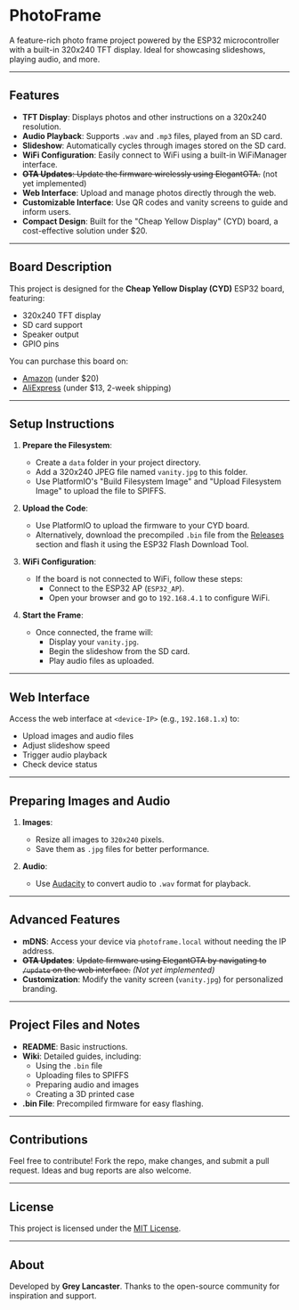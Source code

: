# PhotoFrame

A feature-rich photo frame project powered by the ESP32 microcontroller with a built-in 320x240 TFT display. Ideal for showcasing slideshows, playing audio, and more.

---

## Features

- **TFT Display**: Displays photos and other instructions on a 320x240 resolution.
- **Audio Playback**: Supports `.wav` and `.mp3` files, played from an SD card.
- **Slideshow**: Automatically cycles through images stored on the SD card.
- **WiFi Configuration**: Easily connect to WiFi using a built-in WiFiManager interface.
- ~~**OTA Updates**: Update the firmware wirelessly using ElegantOTA.~~ (not yet implemented)
- **Web Interface**: Upload and manage photos directly through the web.
- **Customizable Interface**: Use QR codes and vanity screens to guide and inform users.
- **Compact Design**: Built for the "Cheap Yellow Display" (CYD) board, a cost-effective solution under $20.

---

## Board Description

This project is designed for the **Cheap Yellow Display (CYD)** ESP32 board, featuring:
- 320x240 TFT display
- SD card support
- Speaker output
- GPIO pins

You can purchase this board on:
- [Amazon](#) (under $20)
- [AliExpress](#) (under $13, 2-week shipping)

---

## Setup Instructions

1. **Prepare the Filesystem**:
   - Create a `data` folder in your project directory.
   - Add a 320x240 JPEG file named `vanity.jpg` to this folder.
   - Use PlatformIO's "Build Filesystem Image" and "Upload Filesystem Image" to upload the file to SPIFFS.

2. **Upload the Code**:
   - Use PlatformIO to upload the firmware to your CYD board.
   - Alternatively, download the precompiled `.bin` file from the [Releases](#) section and flash it using the ESP32 Flash Download Tool.

3. **WiFi Configuration**:
   - If the board is not connected to WiFi, follow these steps:
     - Connect to the ESP32 AP (`ESP32_AP`).
     - Open your browser and go to `192.168.4.1` to configure WiFi.

4. **Start the Frame**:
   - Once connected, the frame will:
     - Display your `vanity.jpg`.
     - Begin the slideshow from the SD card.
     - Play audio files as uploaded.

---

## Web Interface

Access the web interface at `<device-IP>` (e.g., `192.168.1.x`) to:
- Upload images and audio files
- Adjust slideshow speed
- Trigger audio playback
- Check device status

---

## Preparing Images and Audio

1. **Images**:
   - Resize all images to `320x240` pixels.
   - Save them as `.jpg` files for better performance.

2. **Audio**:
   - Use [Audacity](https://www.audacityteam.org/) to convert audio to `.wav` format for playback.

---

## Advanced Features

- **mDNS**: Access your device via `photoframe.local` without needing the IP address.
- **~~OTA Updates~~**: ~~Update firmware using ElegantOTA by navigating to `/update` on the web interface.~~ *(Not yet implemented)*
- **Customization**: Modify the vanity screen (`vanity.jpg`) for personalized branding.

---

## Project Files and Notes

- **README**: Basic instructions.
- **Wiki**: Detailed guides, including:
  - Using the `.bin` file
  - Uploading files to SPIFFS
  - Preparing audio and images
  - Creating a 3D printed case
- **.bin File**: Precompiled firmware for easy flashing.

---

## Contributions

Feel free to contribute! Fork the repo, make changes, and submit a pull request. Ideas and bug reports are also welcome.

---

## License

This project is licensed under the [MIT License](LICENSE).

---

## About

Developed by **Grey Lancaster**. Thanks to the open-source community for inspiration and support.

